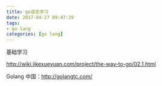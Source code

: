 ```yaml
---
title: go语言学习
date: 2017-04-27 09:47:29
tags:
- go lang
categories: [go lang]
---
```


基础学习

http://wiki.jikexueyuan.com/project/the-way-to-go/02.1.html

Golang 中国：http://golangtc.com/
